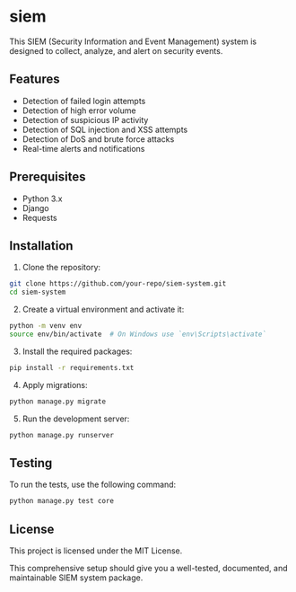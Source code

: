 # siem

This SIEM (Security Information and Event Management) system is designed to collect, analyze, and alert on security events.

## Features

- Detection of failed login attempts
- Detection of high error volume
- Detection of suspicious IP activity
- Detection of SQL injection and XSS attempts
- Detection of DoS and brute force attacks
- Real-time alerts and notifications

## Prerequisites

- Python 3.x
- Django
- Requests

## Installation

1. Clone the repository:

```sh
git clone https://github.com/your-repo/siem-system.git
cd siem-system
```

2. Create a virtual environment and activate it:

```sh
python -m venv env
source env/bin/activate  # On Windows use `env\Scripts\activate`
```

3. Install the required packages:

```sh
pip install -r requirements.txt
```

4. Apply migrations:

```sh 
python manage.py migrate
```

5. Run the development server:

```sh
python manage.py runserver
```

## Testing
To run the tests, use the following command:

```sh
python manage.py test core
```

## License
This project is licensed under the MIT License.

This comprehensive setup should give you a well-tested, documented, and maintainable SIEM system package.
